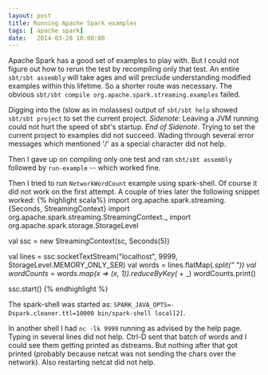 ```yaml
---
layout: post
title: Running Apache Spark examples
tags: [ apache spark]
date:   2014-03-28 10:00:00
---
```


Apache Spark has a good set of examples to play with. But I could not figure
out how to rerun the test by recompiling only that test. An entire `sbt/sbt
assembly` will take ages and will preclude understanding modified examples
within this lifetime. So a shorter route was necessary. The obvious `sbt/sbt
compile org.apache.spark.streaming.examples` failed.

Digging into the (slow as in molasses) output of `sbt/sbt help` showed `sbt/sbt project` to set the current project. *Sidenote*: Leaving a JVM running
could not hurt the speed of sbt's startup. *End of Sidenote*.  Trying to set
the current project to examples did not succeed. Wading through several
error messages which mentioned '/' as a special character did not help.

Then I gave up on compiling only one test and ran `sbt/sbt assembly` followed
by `run-example` -- which worked fine.

Then I tried to run `NetworkWordCount` example using spark-shell. Of course it
did not work on the first attempt. A couple of tries later the following
snippet worked:
{% highlight scala%}
import org.apache.spark.streaming.{Seconds, StreamingContext}
import org.apache.spark.streaming.StreamingContext._
import org.apache.spark.storage.StorageLevel

val ssc = new StreamingContext(sc, Seconds(5))

val lines = ssc.socketTextStream("localhost", 9999, StorageLevel.MEMORY_ONLY_SER)
val words = lines.flatMap(_.split(" "))
val wordCounts = words.map(x => (x, 1)).reduceByKey(_ + _)
wordCounts.print()

ssc.start()
{% endhighlight %}

The spark-shell was started as:
`SPARK_JAVA_OPTS=-Dspark.cleaner.ttl=10000 bin/spark-shell local[2]`.

In another shell I had `nc -lk 9999` running as advised by the help page.
Typing in several lines did not help. Ctrl-D sent that batch of words and
I could see them getting printed as dstreams. But nothing after that
got printed (probably because netcat was not sending the chars over the
network). Also restarting netcat did not help.
